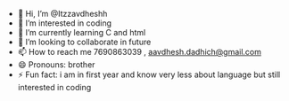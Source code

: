 - 👋 Hi, I’m @Itzzavdheshh
- 👀 I’m interested in coding
- 🌱 I’m currently learning C and html 
- 💞️ I’m looking to collaborate in future 
- 📫 How to reach me 7690863039  , aavdhesh.dadhich@gmail.com
- 😄 Pronouns: brother 
- ⚡ Fun fact: i am in first year and know very less about language but still interested in coding 

<!---
Itzzavdheshh/Itzzavdheshh is a ✨ special ✨ repository because its `README.md` (this file) appears on your GitHub profile.
You can click the Preview link to take a look at your changes.
--->
